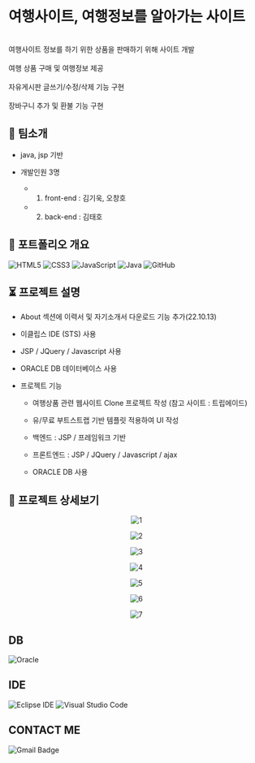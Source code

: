 # 여행사이트, 여행정보를 알아가는 사이트

<br>여행사이트 정보를 하기 위한 상품을 판매하기 위해 사이트 개발</br>
<br>여행 상품 구매 및 여행정보 제공 </br>
<br>자유게시판 글쓰기/수정/삭제 기능 구현 </br>
<br>장바구니 추가 및 환불 기능 구현</br>


## 📗 팀소개

- java, jsp 기반

- 개발인원 3명
 
  - 1. front-end : 김기욱, 오창호
   
  - 2. back-end : 김태호

## 📝 포트폴리오 개요
![HTML5](https://img.shields.io/badge/html5-%23E34F26.svg?style=for-the-badge&logo=html5&logoColor=white)
![CSS3](https://img.shields.io/badge/css3-%231572B6.svg?style=for-the-badge&logo=css3&logoColor=white)
![JavaScript](https://img.shields.io/badge/javascript-%23323330.svg?style=for-the-badge&logo=javascript&logoColor=%23F7DF1E)
![Java](https://img.shields.io/badge/java-%23ED8B00.svg?style=for-the-badge&logo=java&logoColor=white)
![GitHub](https://img.shields.io/badge/github-%23121011.svg?style=for-the-badge&logo=github&logoColor=white)

## ⏳ 프로젝트 설명
- About 섹션에 이력서 및 자기소개서 다운로드 기능 추가(22.10.13)
 
- 이클립스 IDE (STS) 사용 
 
- JSP / JQuery / Javascript 사용 
 
- ORACLE DB 데이터베이스 사용 
 
- 프로젝트 기능
 
  - 여행상품 관련 웹사이트 Clone 프로젝트 작성 (참고 사이트 : 트립에이드)

  - 유/무료 부트스트랩 기반 템플릿 적용하여 UI 작성 

  - 백엔드 : JSP / 프레임워크 기반 

  - 프론트엔드 : JSP / JQuery / Javascript / ajax 

  - ORACLE DB 사용


## 🔗 프로젝트 상세보기 

<div align="center">
 
![1](https://github.com/ks1026/portfolio/assets/109998789/19aabcba-e98a-40f4-9b7d-0641c17d1518)

![2](https://github.com/ks1026/portfolio/assets/109998789/dd2d4a27-fa05-48c8-b245-746df11b87e6)

![3](https://github.com/ks1026/portfolio/assets/109998789/10032329-12c8-42a3-a14d-60dbcf6ef11a)

![4](https://github.com/ks1026/portfolio/assets/109998789/171bb7b2-5fb7-4a1e-94cc-9e4a057490a6)

![5](https://github.com/ks1026/portfolio/assets/109998789/c02651e2-6945-4352-ab91-5fa6523c426b)

![6](https://github.com/ks1026/portfolio/assets/109998789/7b30a807-4d5f-4674-9448-5727f76adf15)

![7](https://github.com/ks1026/portfolio/assets/109998789/f74cfdc9-bedd-4102-a6cb-9e1888f7b9cf)
</div>



## DB
![Oracle](https://img.shields.io/badge/oracle-F80000?style=for-the-badge&logo=oracle&logoColor=white)

## IDE
![Eclipse IDE](https://img.shields.io/badge/Eclipse%20IDE-2C2255.svg?&style=for-the-badge&logo=Eclipse%20IDE&logoColor=white)
![Visual Studio Code](https://img.shields.io/badge/Visual%20Studio%20Code-007ACC.svg?&style=for-the-badge&logo=Visual%20Studio%20Code&logoColor=white)

## CONTACT ME
![Gmail Badge](https://img.shields.io/badge/Gmail-d14836?style=flat-square&logo=Gmail&logoColor=white&link=mailto:rhythmholic1@gmail.com)

